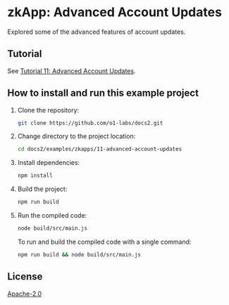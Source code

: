 # zkApp: Advanced Account Updates

Explored some of the advanced features of account updates.

## Tutorial

See [Tutorial 11: Advanced Account Updates](https://docs.minaprotocol.com/zkapps/tutorials/advanced-account-updates).

## How to install and run this example project

1. Clone the repository:
    ```sh
    git clone https://github.com/o1-labs/docs2.git
    ```
2. Change directory to the project location:
    ```sh
    cd docs2/examples/zkapps/11-advanced-account-updates
    ```
3. Install dependencies:
    ```sh
    npm install
    ```

4. Build the project:
    ```sh
    npm run build
    ```

5. Run the compiled code:
    ```sh
    node build/src/main.js
    ```
    To run and build the compiled code with a single command:
    ```sh
    npm run build && node build/src/main.js
    ```

## License

[Apache-2.0](LICENSE)
